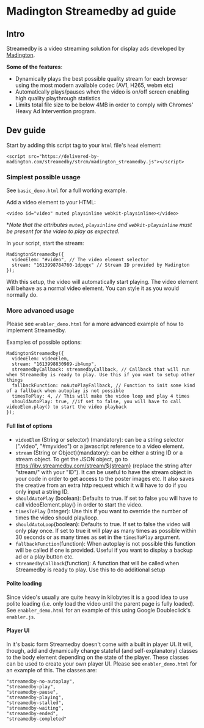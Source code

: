 # Madington Streamedby ad guide

## Intro

Streamedby is a video streaming solution for display ads developed by [Madington](https://madington.com/).

**Some of the features**:

- Dynamically plays the best possible quality stream for each browser using the most modern available codec (AV1, H265, webm etc)
- Automatically plays/pauses when the video is on/off screen enabling high quality playthrough statistics
- Limits total file size to be below 4MB in order to comply with Chromes' Heavy Ad Intervention program.

## Dev guide

Start by adding this script tag to your `html` file's `head` element:

`<script src="https://delivered-by-madington.com/streamedby/strcm/madington_streamedby.js"></script>`

### Simplest possible usage

See `basic_demo.html` for a full working example.

Add a video element to your HTML:

`<video id="video" muted playsinline webkit-playsinline></video>`

\*_Note that the attributes `muted`, `playsinline` and `webkit-playsinline` must be present for the video to play as expected._

In your script, start the stream:

```
MadingtonStreamedby({
  videoElem: "#video", // The video element selector
  stream: "1613998784760-1dpqqx" // Stream ID provided by Madington
});
```

With this setup, the video will automatically start playing. The video element will behave as a normal video element. You can style it as you would normally do.

### More advanced usage

Please see `enabler_demo.html` for a more advanced example of how to implement Streamedby.

Examples of possible options:

```
MadingtonStreamedby({
  videoElem: videoElem,
  stream: "1613998830989-ib4uxp",
  streamedbyCallback: streamedbyCallback, // Callback that will run when Streamedby is ready to play. Use this if you want to setup other things
  fallbackFunction: noAutoPlayFallback, // Function to init some kind of a fallback when autoplay is not possible
  timesToPlay: 4, // This will make the video loop and play 4 times
  shouldAutoPlay: true, //if set to false, you will have to call videoElem.play() to start the video playback
});
```

#### Full list of options

- `videoElem` (String or selector) (mandatory): can be a string selector (".video", "#myvideo") or a javascript reference to a video element.
- `stream` (String or Object)(mandatory): can be either a string ID or a stream object. To get the JSON object, go to https://ibv.streamedby.com/stream/${stream} (replace the string after "stream/" with your "ID").
  It can be useful to have the stream object in your code in order to get access to the poster images etc. It also saves the creative from an extra http request which it will have to do if you only input a string ID.
- `shouldAutoPlay` (boolean): Defaults to true. If set to false you will have to call videoElement.play() in order to start the video.
- `timesToPlay` (Integer): Use this if you want to override the number of times the video should play/loop.
- `shouldAutoLoop`(boolean): Defaults to true. If set to false the video will only play once. If set to true it will play as many times as possible within 30 seconds or as many times as set in the `timesToPlay` argument.
- `fallbackFunction`(function): When autoplay is not possible this function will be called if one is provided. Useful if you want to display a backup ad or a play button etc.
- `streamedbyCallback`(function): A function that will be called when Streamedby is ready to play. Use this to do additional setup

#### Polite loading

Since video's usually are quite heavy in kilobytes it is a good idea to use polite loading (i.e. only load the video until the parent page is fully loaded). See `enabler_demo.html` for an example of this using Google Doubleclick's `enabler.js`.

#### Player UI

In it's basic form Streamedby doesn't come with a built in player UI. It will, though, add and dynamically change stateful (and self-explanatory) classes to the body element depending on the state of the player. These classes can be used to create your own player UI. Please see `enabler_demo.html` for an example of this. The classes are:

```
"streamedby-no-autoplay",
"streamedby-play",
"streamedby-pause",
"streamedby-playing",
"streamedby-stalled",
"streamedby-waiting",
"streamedby-ended",
"streamedby-completed"
```
